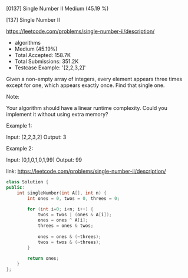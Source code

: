 [0137] Single Number II                                             Medium (45.19 %)

<!--front-->	
[137] Single Number II  

https://leetcode.com/problems/single-number-ii/description/

* algorithms
* Medium (45.19%)
* Total Accepted:    158.7K
* Total Submissions: 351.2K
* Testcase Example:  '[2,2,3,2]'

Given a non-empty array of integers, every element appears three times except for one, which appears exactly once. Find that single one.

Note:

Your algorithm should have a linear runtime complexity. Could you implement it without using extra memory?

Example 1:


Input: [2,2,3,2]
Output: 3


Example 2:


Input: [0,1,0,1,0,1,99]
Output: 99






<!--back-->

link: https://leetcode.com/problems/single-number-ii/description/

```cpp
class Solution {
public:
    int singleNumber(int A[], int n) {
        int ones = 0, twos = 0, threes = 0;
        
        for (int i=0; i<n; i++) {
            twos = twos | (ones & A[i]);
            ones = ones ^ A[i];
            threes = ones & twos;
            
            ones = ones & (~threes);
            twos = twos & (~threes);
        }
        
        return ones;
    }
};
```


